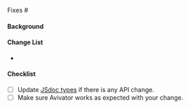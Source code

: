 <!-- Credit (as a starting template): https://github.com/visgl/deck.gl/blob/master/.github/pull_request_template.md -->
<!-- For feature, feature enhancement or bug fix, create an issue first and finish To Do List there -->
<!-- Anything doesn't work as expected is a bug, including code, doc and test -->
Fixes #
<!-- For other PRs without open issue -->
#### Background
<!-- For all the PRs -->
#### Change List
-
#### Checklist
 - [ ] Update [JSdoc types](https://www.typescriptlang.org/docs/handbook/jsdoc-supported-types.html) if there is any API change.
 - [ ] Make sure Avivator works as expected with your change.

